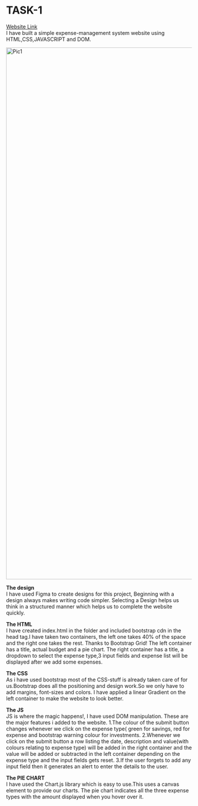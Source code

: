 # TASK-1 
[Website Link](https://charan-04.github.io/iotAlliance_Expense_Management/) <br />
I have built a simple expense-management system website using HTML,CSS,JAVASCRIPT and DOM.

<img width="1440" alt="Pic1" src="https://user-images.githubusercontent.com/77110886/136391528-9c54a36f-9da4-431c-9ac3-52356d599d77.png">

**The design**<br />
I have used Figma to create designs for this project, Beginning with a design always makes writing code simpler. Selecting a Design helps us think in a structured manner which helps us to complete the website quickly.

**The HTML**<br />
I have created index.html in the folder and included bootstrap cdn in the head tag.I have taken two containers, the left one takes 40% of the space and the right one takes the rest. Thanks to Bootstrap Grid!
The left container has a title, actual budget and a pie chart.
The right container has a title, a dropdown to select the expense type,3 input fields and expense list will be displayed after we add some expenses.

**The CSS**<br />
As i have used bootstrap most of the CSS-stuff is already taken care of for us.Bootstrap does all the positioning and design work.So we only have to add margins, font-sizes and colors.
I have applied a linear Gradient on the left container to make the website to look better.

**The JS**<br />
JS is where the magic happens!, I have used DOM manipulation.
These are the major features i added to the website.
1.The colour of the submit button changes whenever we click on the expense type( green for savings, red for expense and bootstrap warning colour for investments.
2.Whenever we click on the submit button a row listing the date, description and value(with colours relating to expense type) will be added in the right container and the value will be added or subtracted in the left container depending on the expense type and the input fields gets reset.
3.If the user forgets to add any input field then it generates an alert to enter the details to the user.

**The PIE CHART**<br />
I have used the Chart.js library which is easy to use.This uses a canvas element to provide our charts. The pie chart indicates all the three expense types with the amount displayed when you hover over it.
